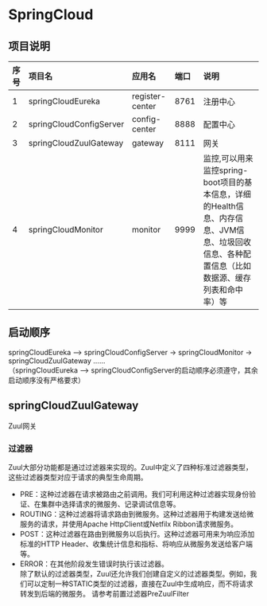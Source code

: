 # SpringCloud

## 项目说明</br>

|序号		| 项目名					|应用名				|端口		|说明	|
|:---	|:---					|:---				|:---	|:---|
|1		|springCloudEureka		|register-center	|8761	|注册中心|	
|2		|springCloudConfigServer|config-center		|8888	|配置中心|
|3		|springCloudZuulGateway	|gateway			|8111	|网关|
|4		|springCloudMonitor		|monitor			|9999	|监控,可以用来监控spring-boot项目的基本信息，详细的Health信息、内存信息、JVM信息、垃圾回收信息、各种配置信息（比如数据源、缓存列表和命中率）等|

## 启动顺序
 springCloudEureka —> springCloudConfigServer -> springCloudMonitor -> springCloudZuulGateway ……	</br>
 （springCloudEureka —> springCloudConfigServer的启动顺序必须遵守，其余启动顺序没有严格要求）


## springCloudZuulGateway
Zuul网关

### 过滤器
Zuul大部分功能都是通过过滤器来实现的。Zuul中定义了四种标准过滤器类型，这些过滤器类型对应于请求的典型生命周期。
* PRE：这种过滤器在请求被路由之前调用。我们可利用这种过滤器实现身份验证、在集群中选择请求的微服务、记录调试信息等。
* ROUTING：这种过滤器将请求路由到微服务。这种过滤器用于构建发送给微服务的请求，并使用Apache HttpClient或Netfilx Ribbon请求微服务。
* POST：这种过滤器在路由到微服务以后执行。这种过滤器可用来为响应添加标准的HTTP Header、收集统计信息和指标、将响应从微服务发送给客户端等。
* ERROR：在其他阶段发生错误时执行该过滤器。</br>
 	除了默认的过滤器类型，Zuul还允许我们创建自定义的过滤器类型。例如，我们可以定制一种STATIC类型的过滤器，直接在Zuul中生成响应，而不将请求转发到后端的微服务。
请参考前置过滤器PreZuulFilter